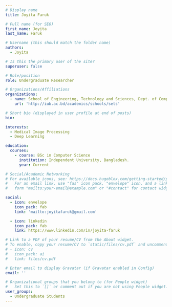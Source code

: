 ```yaml
---
# Display name
title: Joyita Faruk

# Full name (for SEO)
first_name: Joyita
last_name: Faruk

# Username (this should match the folder name)
authors:
  - Joyita

# Is this the primary user of the site?
superuser: false

# Role/position
role: Undergraduate Researcher 

# Organizations/Affiliations
organizations:
  - name: School of Engineering, Technology and Sciences, Dept. of Computer Scinece & Engineering, Independent University, Bangladesh.
    url: 'http://iub.ac.bd/academics/schools/sets'

# Short bio (displayed in user profile at end of posts)
bio:

interests:
  - Medical Image Processing
  - Deep Learning

education:
  courses:
    - course: BSc in Computer Science
      institution: Independent University, Bangladesh.
      year: Current

# Social/Academic Networking
# For available icons, see: https://docs.hugoblox.com/getting-started/page-builder/#icons
#   For an email link, use "fas" icon pack, "envelope" icon, and a link in the
#   form "mailto:your-email@example.com" or "#contact" for contact widget.

social:
  - icon: envelope
    icon_pack: fab
    link: 'mailto:joyitafaruk@gmail.com'

  - icon: linkedin
    icon_pack: fab
    link: https://www.linkedin.com/in/joyita-faruk

# Link to a PDF of your resume/CV from the About widget.
# To enable, copy your resume/CV to `static/files/cv.pdf` and uncomment the lines below.
# - icon: cv
#   icon_pack: ai
#   link: files/cv.pdf

# Enter email to display Gravatar (if Gravatar enabled in Config)
email: ''

# Organizational groups that you belong to (for People widget)
#   Set this to `[]` or comment out if you are not using People widget.
user_groups:
  - Undergraduate Students
---
```

